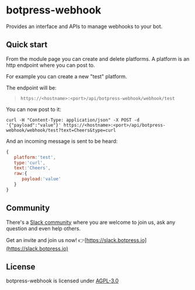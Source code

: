 # botpress-webhook

Provides an interface and APIs to manage webhooks to your bot.

## Quick start

From the module page you can create and delete platforms. A platform is an http endpoint where you can post to.

For example you can create a new "test" platform.

The endpoint will be:

> `https://<hostname>:<port>/api/botpress-webhook/webhook/test`

You can now post to it:

```
curl -H "Content-Type: application/json" -X POST -d '{"payload":"value"}' https://<hostname>:<port>/api/botpress-webhook/webhook/test?text=Cheers&type=curl
```

And an incoming message is sent to be heard:

```js
{  
   platform:'test',
   type:'curl',
   text:'Cheers',
   raw:{  
      payload:'value'
   }
}
```

## Community

There's a [Slack community](https://slack.botpress.io) where you are welcome to join us, ask any question and even help others.

Get an invite and join us now! 👉[https://slack.botpress.io](https://slack.botpress.io)

## License

botpress-webhook is licensed under [AGPL-3.0](/LICENSE)

